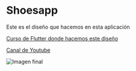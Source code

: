 # Shoesapp

Este es el diseño que hacemos en esta aplicación

[Curso de Flutter donde hacemos este diseño](https://fernando-herrera.com/#/curso/flutter-disenos)

[Canal de Youtube](https://www.youtube.com/channel/UCuaPTYj15JSkETGnEseaFFg?view_as=subscriber)

![Imagen final](https://fernando-herrera.com/youtube/shoesapp.png)